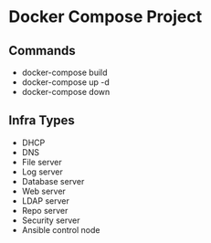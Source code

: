 # Docker Compose Project

## Commands
- docker-compose build
- docker-compose up -d
- docker-compose down

## Infra Types
- DHCP
- DNS
- File server
- Log server
- Database server
- Web server
- LDAP server
- Repo server
- Security server
- Ansible control node